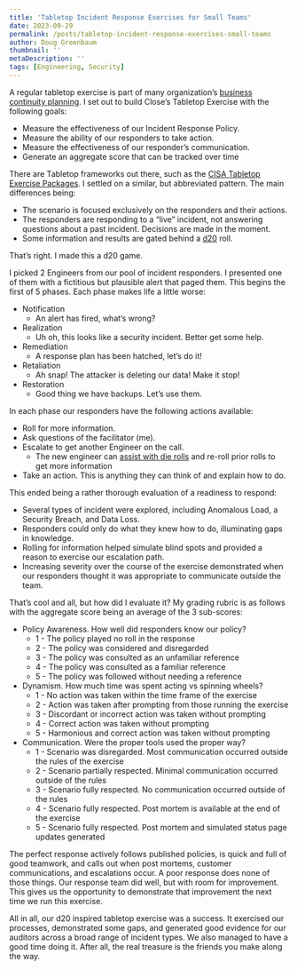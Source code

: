 ```yaml
---
title: 'Tabletop Incident Response Exercises for Small Teams'
date: 2023-09-29
permalink: /posts/tabletop-incident-response-exercises-small-teams
author: Doug Greenbaum
thumbnail: ''
metaDescription: ''
tags: [Engineering, Security]
---
```

A regular tabletop exercise is part of many organization’s [business continuity planning](https://en.wikipedia.org/wiki/Business_continuity_planning).  I set out to build Close’s Tabletop Exercise with the following goals:

- Measure the effectiveness of our Incident Response Policy.
- Measure the ability of our responders to take action.
- Measure the effectiveness of our responder’s communication.
- Generate an aggregate score that can be tracked over time

There are Tabletop frameworks out there, such as the [CISA Tabletop Exercise Packages](https://www.cisa.gov/resources-tools/services/cisa-tabletop-exercise-packages). I settled on a similar, but abbreviated pattern. The main differences being:

- The scenario is focused exclusively on the responders and their actions.
- The responders are responding to a “live” incident, not answering questions about a past incident. Decisions are made in the moment.
- Some information and results are gated behind a [d20](https://en.wikipedia.org/wiki/D20_Modern) roll.

That’s right. I made this a d20 game.

I picked 2 Engineers from our pool of incident responders. I presented one of them with a fictitious but plausible alert that paged them. This begins the first of 5 phases. Each phase makes life a little worse:

- Notification
    - An alert has fired, what’s wrong?
- Realization
    - Uh oh, this looks like a security incident. Better get some help.
- Remediation
    - A response plan has been hatched, let’s do it!
- Retaliation
    - Ah snap! The attacker is deleting our data! Make it stop!
- Restoration
    - Good thing we have backups. Let’s use them.

In each phase our responders have the following actions available:

- Roll for more information.
- Ask questions of the facilitator (me).
- Escalate to get another Engineer on the call.
    - The new engineer can [assist with die rolls](https://www.dndbeyond.com/sources/basic-rules/using-ability-scores#AdvantageandDisadvantage) and re-roll prior rolls to get more information
- Take an action. This is anything they can think of and explain how to do.

This ended being a rather thorough evaluation of a readiness to respond:

- Several types of incident were explored, including Anomalous Load, a Security Breach, and Data Loss.
- Responders could only do what they knew how to do, illuminating gaps in knowledge.
- Rolling for information helped simulate blind spots and provided a reason to exercise our escalation path.
- Increasing severity over the course of the exercise demonstrated when our responders thought it was appropriate to communicate outside the team.

That’s cool and all, but how did I evaluate it? My grading rubric is as follows with the aggregate score being an average of the 3 sub-scores:

- Policy Awareness. How well did responders know our policy?
    - 1 - The policy played no roll in the response
    - 2 - The policy was considered and disregarded
    - 3 - The policy was consulted as an unfamiliar reference
    - 4 - The policy was consulted as a familiar reference
    - 5 - The policy was followed without needing a reference
- Dynamism. How much time was spent acting vs spinning wheels?
    - 1 - No action was taken within the time frame of the exercise
    - 2 - Action was taken after prompting from those running the exercise
    - 3 - Discordant or incorrect action was taken without prompting
    - 4 - Correct action was taken without prompting
    - 5 - Harmonious and correct action was taken without prompting
- Communication. Were the proper tools used the proper way?
    - 1 - Scenario was disregarded. Most communication occurred outside the rules of the exercise
    - 2 - Scenario partially respected. Minimal communication occurred outside of the rules
    - 3 - Scenario fully respected. No communication occurred outside of the rules
    - 4 - Scenario fully respected. Post mortem is available at the end of the exercise
    - 5 - Scenario fully respected. Post mortem and simulated status page updates generated

The perfect response actively follows published policies, is quick and full of good teamwork, and calls out when post mortems, customer communications, and escalations occur. A poor response does none of those things. Our response team did well, but with room for improvement. This gives us the opportunity to demonstrate that improvement the next time we run this exercise. 

All in all, our d20 inspired tabletop exercise was a success. It exercised our processes, demonstrated some gaps, and generated good evidence for our auditors across a broad range of incident types. We also managed to have a good time doing it. After all, the real treasure is the friends you make along the way. 
